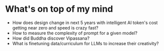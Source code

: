 # What's on top of my mind

* How does design change in next 5 years with intelligent AI token's cost getting near zero and speed is crazy fast?
* How to measure the complexity of prompt for a given model?
* How did Buddha discover Vipassana?
* What is finetuning data/curriculum for LLMs to increase their creativity?
